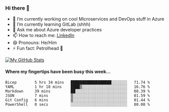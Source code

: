 ### Hi there 👋

- 🔭 I’m currently working on cool Microservices and DevOps stuff in Azure
- 🌱 I’m currently learning GitLab (shhh)
- 💬 Ask me about Azure developer practices
- 📫 How to reach me: [LinkedIn](https://www.linkedin.com/in/gordonbyers/)
- 😄 Pronouns: He/Him 
- ⚡ Fun fact: Petrolhead 🚙

[![My GitHub Stats](https://github-readme-stats.vercel.app/api/?username=gordonby&count_private=true&theme=tokyonight&showicons=true)]()
<!--[![My GitHub Language Stats](https://github-readme-stats.vercel.app/api/top-langs/?username=gordonby&langs_count=5&theme=tokyonight)]()-->

#### Where my fingertips have been busy this week... 
<!--START_SECTION:waka-->

```text
Bicep        5 hrs 34 mins   ██████████████████░░░░░░░   71.74 %
YAML         1 hr 18 mins    ████▒░░░░░░░░░░░░░░░░░░░░   16.76 %
Markdown     39 mins         ██░░░░░░░░░░░░░░░░░░░░░░░   08.39 %
JSON         7 mins          ▒░░░░░░░░░░░░░░░░░░░░░░░░   01.59 %
Git Config   6 mins          ▒░░░░░░░░░░░░░░░░░░░░░░░░   01.44 %
PowerShell   0 secs          ░░░░░░░░░░░░░░░░░░░░░░░░░   00.08 %
```

<!--END_SECTION:waka-->

